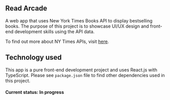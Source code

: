 ## Read Arcade

A web app that uses New York Times Books API to display bestselling books. The purpose of this project is to showcase
UI/UX design and front-end development skills using the API data.

To find out more about NY Times APIs, visit [here](https://developer.nytimes.com/).

## Technology used

This app is a pure front-end development project and uses React.js with TypeScript. Please see `package.json` file to
find other dependencies used in this project.

#### Current status: In progress
